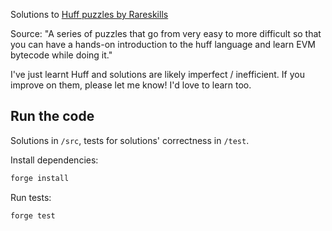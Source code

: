 Solutions to [Huff puzzles by Rareskills](https://github.com/RareSkills/huff-puzzles)

Source: "A series of puzzles that go from very easy to more difficult so that you can have a hands-on introduction to the huff language and learn EVM bytecode while doing it."

I've just learnt Huff and solutions are likely imperfect / inefficient. If you improve on them, please let me know! I'd love to learn too.

## Run the code

Solutions in `/src`, tests for solutions' correctness in `/test`.

Install dependencies:

```bash
forge install
```

Run tests:

```bash
forge test
```
